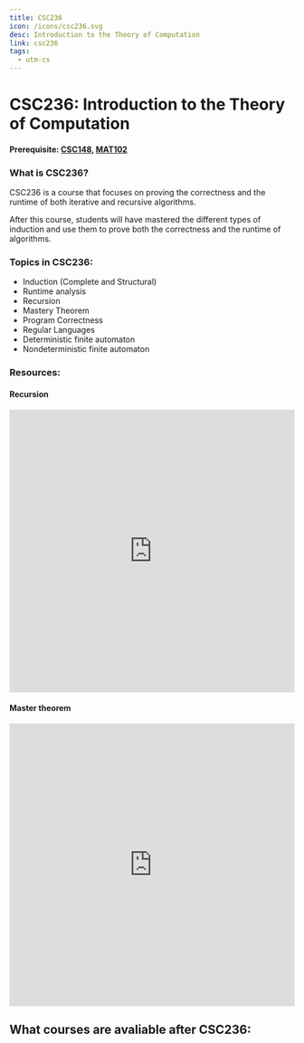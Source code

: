 ```yaml
---
title: CSC236
icon: /icons/csc236.svg
desc: Introduction to the Theory of Computation
link: csc236
tags:
  - utm-cs
---
```


# CSC236: Introduction to the Theory of Computation

#### Prerequisite: [CSC148](./csc148), [MAT102](./mat102)

<grid-1-x-2 title="Fall 2020 Class Website" img-src="https://i.imgur.com/MX1GL74.png" link="https://mcs.utm.utoronto.ca/~236/" desc="All credits to Ilir Dema" button="Check it out!"></grid-1-x-2>

<ExamText class-code="CSC236"></ExamText>

### What is CSC236?

CSC236 is a course that focuses on proving the correctness and the runtime of
both iterative and recursive algorithms.

After this course, students will have mastered the different types of induction
and use them to prove both the correctness and the runtime of algorithms.

### Topics in CSC236:

- Induction (Complete and Structural)
- Runtime analysis
- Recursion
- Mastery Theorem
- Program Correctness
- Regular Languages
- Deterministic finite automaton
- Nondeterministic finite automaton

### Resources:

#### Recursion

<iframe width="100%" height="500" src="https://www.youtube.com/embed/KEEKn7Me-ms" frameborder="0" allow="accelerometer; autoplay; clipboard-write; encrypted-media; gyroscope; picture-in-picture" allowfullscreen></iframe>

#### Master theorem

<iframe width="100%" height="500" src="https://www.youtube.com/embed/6CX7s7JnXs0" frameborder="0" allow="accelerometer; autoplay; clipboard-write; encrypted-media; gyroscope; picture-in-picture" allowfullscreen></iframe>

<grid-1-x-2 title="Beginner tutorial to Regular Languages" img-src="https://www.educative.io/api/edpresso/shot/5565293067763712/image/5291214561607680" link="https://regexone.com/" desc="An interactive tutorial for students learning regular languages for the first time" button="Try it out!"></grid-1-x-2>

## What courses are avaliable after CSC236:

<Accordion :data="['CSC263', 'CSC338', 'CSC343', 'CSC358', 'CSC373', 'CSC420', 'CSC458', 'CSC488']"></Accordion>
